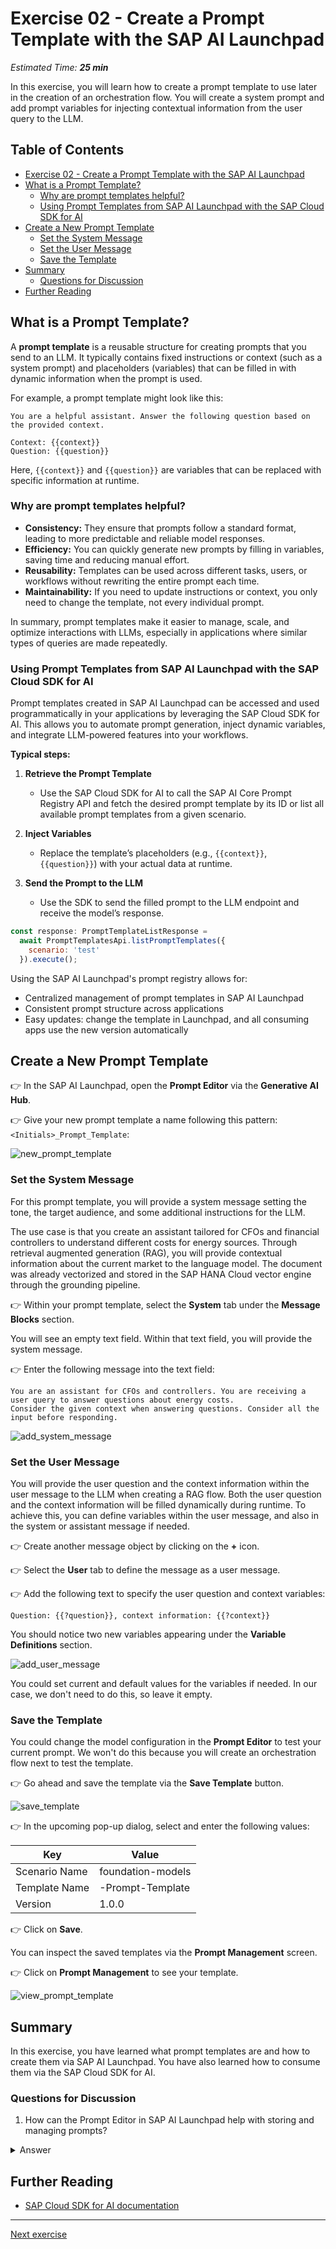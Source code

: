 # Exercise 02 - Create a Prompt Template with the SAP AI Launchpad

_Estimated Time: **25 min**_

In this exercise, you will learn how to create a prompt template to use later in the creation of an orchestration flow. You will create a system prompt and add prompt variables for injecting contextual information from the user query to the LLM.

## Table of Contents

- [Exercise 02 - Create a Prompt Template with the SAP AI Launchpad](#exercise-02---create-a-prompt-template-with-the-sap-ai-launchpad)
- [What is a Prompt Template?](#what-is-a-prompt-template)
  - [Why are prompt templates helpful?](#why-are-prompt-templates-helpful)
  - [Using Prompt Templates from SAP AI Launchpad with the SAP Cloud SDK for AI](#using-prompt-templates-from-sap-ai-launchpad-with-the-sap-cloud-sdk-for-ai)
- [Create a New Prompt Template](#create-a-new-prompt-template)
  - [Set the System Message](#set-the-system-message)
  - [Set the User Message](#set-the-user-message)
  - [Save the Template](#save-the-template)
- [Summary](#summary)
  - [Questions for Discussion](#questions-for-discussion)
- [Further Reading](#further-reading)

## What is a Prompt Template?

A **prompt template** is a reusable structure for creating prompts that you send to an LLM. It typically contains fixed instructions or context (such as a system prompt) and placeholders (variables) that can be filled in with dynamic information when the prompt is used.

For example, a prompt template might look like this:

```
You are a helpful assistant. Answer the following question based on the provided context.

Context: {{context}}
Question: {{question}}
```

Here, `{{context}}` and `{{question}}` are variables that can be replaced with specific information at runtime.

### Why are prompt templates helpful?

- **Consistency:** They ensure that prompts follow a standard format, leading to more predictable and reliable model responses.
- **Efficiency:** You can quickly generate new prompts by filling in variables, saving time and reducing manual effort.
- **Reusability:** Templates can be used across different tasks, users, or workflows without rewriting the entire prompt each time.
- **Maintainability:** If you need to update instructions or context, you only need to change the template, not every individual prompt.

In summary, prompt templates make it easier to manage, scale, and optimize interactions with LLMs, especially in applications where similar types of queries are made repeatedly.

### Using Prompt Templates from SAP AI Launchpad with the SAP Cloud SDK for AI

Prompt templates created in SAP AI Launchpad can be accessed and used programmatically in your applications by leveraging the SAP Cloud SDK for AI. This allows you to automate prompt generation, inject dynamic variables, and integrate LLM-powered features into your workflows.

**Typical steps:**

1. **Retrieve the Prompt Template**
   - Use the SAP Cloud SDK for AI to call the SAP AI Core Prompt Registry API and fetch the desired prompt template by its ID or list all available prompt templates from a given scenario.

2. **Inject Variables**
   - Replace the template’s placeholders (e.g., `{{context}}`, `{{question}}`) with your actual data at runtime.

3. **Send the Prompt to the LLM**
   - Use the SDK to send the filled prompt to the LLM endpoint and receive the model’s response.

```JavaScript
const response: PromptTemplateListResponse =
  await PromptTemplatesApi.listPromptTemplates({
    scenario: 'test'
  }).execute();
```

Using the SAP AI Launchpad's prompt registry allows for:

- Centralized management of prompt templates in SAP AI Launchpad
- Consistent prompt structure across applications
- Easy updates: change the template in Launchpad, and all consuming apps use the new version automatically

## Create a New Prompt Template

👉 In the SAP AI Launchpad, open the **Prompt Editor** via the **Generative AI Hub**.

👉 Give your new prompt template a name following this pattern: `<Initials>_Prompt_Template`:

![new_prompt_template](./assets/prompt_template_00.png)

### Set the System Message

For this prompt template, you will provide a system message setting the tone, the target audience, and some additional instructions for the LLM.

The use case is that you create an assistant tailored for CFOs and financial controllers to understand different costs for energy sources. Through retrieval augmented generation (RAG), you will provide contextual information about the current market to the language model. The document was already vectorized and stored in the SAP HANA Cloud vector engine through the grounding pipeline.

👉 Within your prompt template, select the **System** tab under the **Message Blocks** section.

You will see an empty text field. Within that text field, you will provide the system message.

👉 Enter the following message into the text field:

```text
You are an assistant for CFOs and controllers. You are receiving a user query to answer questions about energy costs. 
Consider the given context when answering questions. Consider all the input before responding.
```

![add_system_message](./assets/prompt_template_01.png)

### Set the User Message

You will provide the user question and the context information within the user message to the LLM when creating a RAG flow. Both the user question and the context information will be filled dynamically during runtime. To achieve this, you can define variables within the user message, and also in the system or assistant message if needed.

👉 Create another message object by clicking on the **+** icon.

👉 Select the **User** tab to define the message as a user message.

👉 Add the following text to specify the user question and context variables:

```text
Question: {{?question}}, context information: {{?context}}
```

You should notice two new variables appearing under the **Variable Definitions** section.

![add_user_message](./assets/prompt_template_02.png)

You could set current and default values for the variables if needed. In our case, we don't need to do this, so leave it empty.

### Save the Template

You could change the model configuration in the **Prompt Editor** to test your current prompt. We won't do this because you will create an orchestration flow next to test the template.

👉 Go ahead and save the template via the **Save Template** button.

![save_template](./assets/prompt_template_05.png)

👉 In the upcoming pop-up dialog, select and enter the following values:

| Key            | Value                   |
|----------------|------------------------|
| Scenario Name  | foundation-models       |
| Template Name  | <Initials>-Prompt-Template |
| Version        | 1.0.0                   |

👉 Click on **Save**.

You can inspect the saved templates via the **Prompt Management** screen.

👉 Click on **Prompt Management** to see your template.

![view_prompt_template](./assets/prompt_template_07.png)

## Summary

In this exercise, you have learned what prompt templates are and how to create them via SAP AI Launchpad. You have also learned how to consume them via the SAP Cloud SDK for AI.

### Questions for Discussion

1. How can the Prompt Editor in SAP AI Launchpad help with storing and managing prompts?
<details><summary>Answer</summary>
The Prompt Editor allows you to save prompts and their responses for later use or comparison. It’s useful for tasks that require repeated use of the same prompt. You can save different versions of prompts, specify parameters like Max Tokens, and view the number of tokens used. For example, you can save a Chain of Thought prompt for customer support classification and reuse it in the future without retyping the prompt. Saved prompts can be managed under Prompt Management for easy access.
</details>

## Further Reading

- [SAP Cloud SDK for AI documentation](https://sap.github.io/ai-sdk/)

---

[Next exercise](../03-setup-orchestration-pipeline/readme.md)